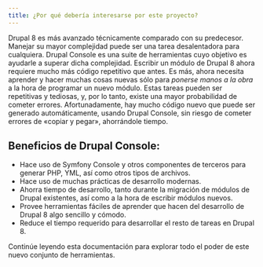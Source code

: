 ```yaml
---
title: ¿Por qué debería interesarse por este proyecto?
---
```


Drupal 8 es más avanzado técnicamente comparado con su predecesor. Manejar su mayor complejidad puede ser una tarea desalentadora para cualquiera. Drupal Console es una suite de herramientas cuyo objetivo es ayudarle a superar dicha complejidad. Escribir un módulo de Drupal 8 ahora requiere mucho más código repetitivo que antes. Es más, ahora necesita aprender y hacer muchas cosas nuevas sólo para *ponerse manos a la obra* a la hora de programar un nuevo módulo. Estas tareas pueden ser repetitivas y tediosas, y, por lo tanto, existe una mayor probabilidad de cometer errores. Afortunadamente, hay mucho código nuevo que puede ser generado automáticamente, usando Drupal Console, sin riesgo de cometer errores de «copiar y pegar», ahorrándole tiempo.

## Beneficios de Drupal Console:
* Hace uso de Symfony Console y otros componentes de terceros para generar PHP, YML, así como otros tipos de archivos.
* Hace uso de muchas prácticas de desarrollo modernas.
* Ahorra tiempo de desarrollo, tanto durante la migración de módulos de Drupal existentes, así como a la hora de escribir módulos nuevos.
* Provee herramientas fáciles de aprender que hacen del desarrollo de Drupal 8 algo sencillo y cómodo.
* Reduce el tiempo requerido para desarrollar el resto de tareas en Drupal 8.

Continúe leyendo esta documentación para explorar todo el poder de este nuevo conjunto de herramientas.
